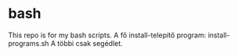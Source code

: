 # bash
This repo is for my bash scripts.
A fő install-telepítő program: install-programs.sh
A többi csak segédlet.
